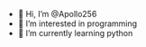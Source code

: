 - 👋 Hi, I’m @Apollo256
- 👀 I’m interested in programming
- 🌱 I’m currently learning python

<!---
Apollo256/Apollo256 is a ✨ special ✨ repository because its `README.md` (this file) appears on your GitHub profile.
You can click the Preview link to take a look at your changes.
--->
